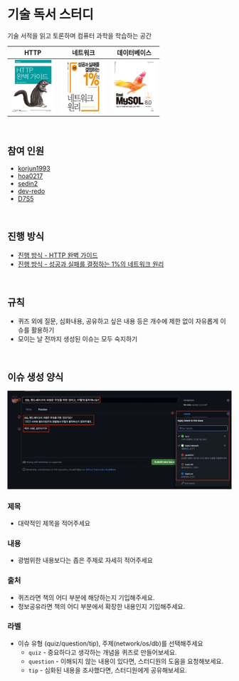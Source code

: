 # 기술 독서 스터디

기술 서적을 읽고 토론하며 컴퓨터 과학을 학습하는 공간

| HTTP                                                      | 네트워크                                                    | 데이터베이스                                                     |
|-----------------------------------------------------------|---------------------------------------------------------|------------------------------------------------------------|
| <img src="image/httpguide.jpeg" width="100" height="120"> | <img src="image/network.jpeg" width="100" height="120"> | <img src="image/real_mysql.jpeg" width="100" height="120"> |

<br/>

## 참여 인원

- [korjun1993](https://github.com/korjun1993)
- [hoa0217](https://github.com/hoa0217)
- [sedin2](https://github.com/sedin2)
- [dev-redo](https://github.com/dev-redo)
- [D7S5](https://github.com/D7S5)

<br/>

## 진행 방식

- [진행 방식 - HTTP 완벽 가이드](https://github.com/korjun1993/cs-book-study/wiki/HTTP-%EC%99%84%EB%B2%BD%EA%B0%80%EC%9D%B4%EB%93%9C-%EC%8A%A4%ED%84%B0%EB%94%94)
- [진행 방식 - 성공과 실패를 결정하는 1%의 네트워크 원리](https://github.com/korjun1993/cs-book-study/wiki/%EC%84%B1%EA%B3%B5%EA%B3%BC-%EC%8B%A4%ED%8C%A8%EB%A5%BC-%EA%B2%B0%EC%A0%95%ED%95%98%EB%8A%94-1%25%EC%9D%98-%EB%84%A4%ED%8A%B8%EC%9B%8C%ED%81%AC-%EC%9B%90%EB%A6%AC)

<br/>

## 규칙

- 퀴즈 외에 질문, 심화내용, 공유하고 싶은 내용 등은 개수에 제한 없이 자유롭게 이슈를 활용하기
- 모이는 날 전까지 생성된 이슈는 모두 숙지하기

<br/>

## 이슈 생성 양식

![img.png](image/issue_rule.png)

### 제목

- 대략적인 제목을 적어주세요

### 내용

- 광범위한 내용보다는 좁은 주제로 자세히 적어주세요

### 출처

- 퀴즈라면 책의 어디 부분에 해당하는지 기입해주세요.
- 정보공유라면 책의 어디 부분에서 확장한 내용인지 기입해주세요.

### 라벨

- 이슈 유형 (quiz/question/tip), 주제(network/os/db)를 선택해주세요
    - `quiz` - 중요하다고 생각하는 개념을 퀴즈로 만들어보세요.
    - `question` - 이해되지 않는 내용이 있다면, 스터디원의 도움을 요청해보세요.
    - `tip` - 심화된 내용을 조사했다면, 스터디원에게 공유해보세요.
